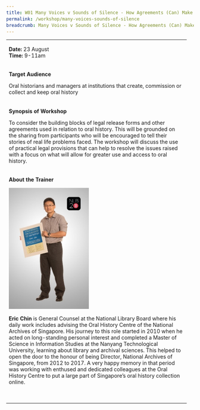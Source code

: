 ```yaml
---
title: W01 Many Voices v Sounds of Silence - How Agreements (Can) Make a Difference
permalink: /workshop/many-voices-sounds-of-silence
breadcrumb: Many Voices v Sounds of Silence - How Agreements (Can) Make a Difference
---
```







<table>
<tbody>

<tr>
<td width="471">
<p><strong>Date: </strong>23 August
<br><strong>Time: </strong>9-11am

<tr>
<td width="471">
<p><strong>Target Audience</strong></p>
<p>Oral historians and managers at institutions that create, commission or collect and keep oral history  </p>
</td>
</tr>
<tr>
<td width="471">
<p><strong>Synopsis of Workshop</strong></p>
<p>To consider the building blocks of legal release forms and other agreements used in relation to oral history. This will be grounded on the sharing from participants who will be encouraged to tell their stories of real life problems faced. The workshop will discuss the use of practical legal provisions that can help to resolve the issues raised with a focus on what will allow for greater use and access to oral history.</p>
</td>
</tr>
<tr>
<td width="471">
<p><strong>About the Trainer</strong></p>
<img src="/images/ericchin.jpg" alt="Eric Chin" style="width:215px;" />
<p><strong>Eric Chin</strong> is General Counsel at the National Library Board where his daily work includes advising the Oral History Centre of the National Archives of Singapore.  His journey to this role started in 2010 when he acted on long-standing personal interest and completed a Master of Science in Information Studies at the Nanyang Technological University, learning about library and archival sciences. This helped to open the door to the honour of being Director, National Archives of Singapore, from 2012 to 2017.  A very happy memory in that period was working with enthused and dedicated colleagues at the Oral History Centre to put a large part of Singapore’s oral history collection online. </p>
<p><em>&nbsp;</em></p>
</td>
</tr>